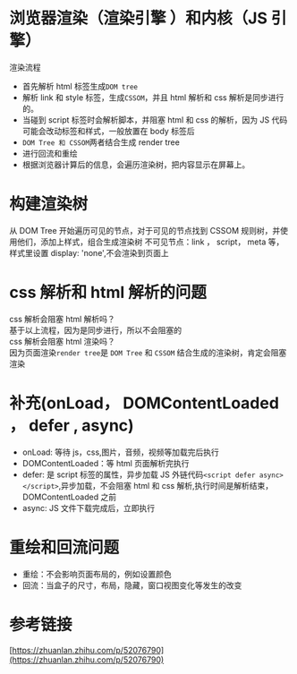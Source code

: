 # 浏览器渲染（渲染引擎 ）和内核（JS 引擎）

渲染流程</br>

- 首先解析 html 标签生成`DOM tree`
- 解析 link 和 style 标签，生成`CSSOM`，并且 html 解析和 css 解析是同步进行的。
- 当碰到 script 标签时会解析脚本，并阻塞 html 和 css 的解析，因为 JS 代码可能会改动标签和样式，一般放置在 body 标签后
- `DOM Tree 和 CSSOM`两者结合生成 render tree
- 进行回流和重绘
- 根据浏览器计算后的信息，会遍历渲染树，把内容显示在屏幕上。</br>

# 构建渲染树

从 DOM Tree 开始遍历可见的节点，对于可见的节点找到 CSSOM 规则树，并使用他们，添加上样式，组合生成渲染树
不可见节点：link ， script， meta 等，样式里设置 display: 'none',不会渲染到页面上

# css 解析和 html 解析的问题

css 解析会阻塞 html 解析吗？</br>
基于以上流程，因为是同步进行，所以不会阻塞的</br>
css 解析会阻塞 html 渲染吗？</br>
因为页面渲染`render tree`是 `DOM Tree` 和 `CSSOM` 结合生成的渲染树，肯定会阻塞渲染

# 补充(onLoad， DOMContentLoaded ， defer , async)

- onLoad: 等待 js，css,图片，音频，视频等加载完后执行
- DOMContentLoaded：等 html 页面解析完执行
- defer: 是 script 标签的属性，异步加载 JS 外链代码`<script defer async></script>`,异步加载，不会阻塞 html 和 css 解析,执行时间是解析结束，DOMContentLoaded 之前
- async: JS 文件下载完成后，立即执行

# 重绘和回流问题

- 重绘：不会影响页面布局的，例如设置颜色
- 回流：当盒子的尺寸，布局，隐藏，窗口视图变化等发生的改变

# 参考链接

[https://zhuanlan.zhihu.com/p/52076790](https://zhuanlan.zhihu.com/p/52076790)
